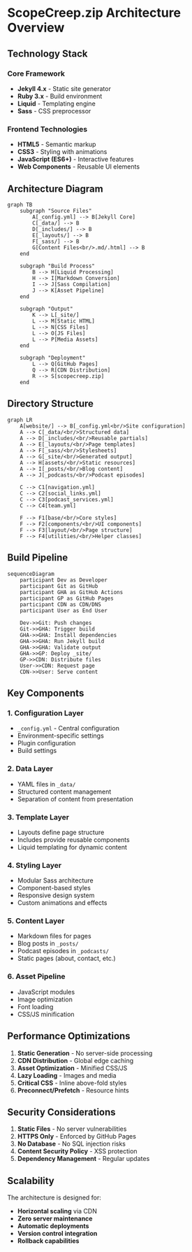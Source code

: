 # ScopeCreep.zip Architecture Overview

## Technology Stack

### Core Framework
- **Jekyll 4.x** - Static site generator
- **Ruby 3.x** - Build environment
- **Liquid** - Templating engine
- **Sass** - CSS preprocessor

### Frontend Technologies
- **HTML5** - Semantic markup
- **CSS3** - Styling with animations
- **JavaScript (ES6+)** - Interactive features
- **Web Components** - Reusable UI elements

## Architecture Diagram

```mermaid
graph TB
    subgraph "Source Files"
        A[_config.yml] --> B[Jekyll Core]
        C[_data/] --> B
        D[_includes/] --> B
        E[_layouts/] --> B
        F[_sass/] --> B
        G[Content Files<br/>.md/.html] --> B
    end
    
    subgraph "Build Process"
        B --> H[Liquid Processing]
        H --> I[Markdown Conversion]
        I --> J[Sass Compilation]
        J --> K[Asset Pipeline]
    end
    
    subgraph "Output"
        K --> L[_site/]
        L --> M[Static HTML]
        L --> N[CSS Files]
        L --> O[JS Files]
        L --> P[Media Assets]
    end
    
    subgraph "Deployment"
        L --> Q[GitHub Pages]
        Q --> R[CDN Distribution]
        R --> S[scopecreep.zip]
    end
```

## Directory Structure

```mermaid
graph LR
    A[website/] --> B[_config.yml<br/>Site configuration]
    A --> C[_data/<br/>Structured data]
    A --> D[_includes/<br/>Reusable partials]
    A --> E[_layouts/<br/>Page templates]
    A --> F[_sass/<br/>Stylesheets]
    A --> G[_site/<br/>Generated output]
    A --> H[assets/<br/>Static resources]
    A --> I[_posts/<br/>Blog content]
    A --> J[_podcasts/<br/>Podcast episodes]
    
    C --> C1[navigation.yml]
    C --> C2[social_links.yml]
    C --> C3[podcast_services.yml]
    C --> C4[team.yml]
    
    F --> F1[base/<br/>Core styles]
    F --> F2[components/<br/>UI components]
    F --> F3[layout/<br/>Page structure]
    F --> F4[utilities/<br/>Helper classes]
```

## Build Pipeline

```mermaid
sequenceDiagram
    participant Dev as Developer
    participant Git as GitHub
    participant GHA as GitHub Actions
    participant GP as GitHub Pages
    participant CDN as CDN/DNS
    participant User as End User
    
    Dev->>Git: Push changes
    Git->>GHA: Trigger build
    GHA->>GHA: Install dependencies
    GHA->>GHA: Run Jekyll build
    GHA->>GHA: Validate output
    GHA->>GP: Deploy _site/
    GP->>CDN: Distribute files
    User->>CDN: Request page
    CDN->>User: Serve content
```

## Key Components

### 1. Configuration Layer
- `_config.yml` - Central configuration
- Environment-specific settings
- Plugin configuration
- Build settings

### 2. Data Layer
- YAML files in `_data/`
- Structured content management
- Separation of content from presentation

### 3. Template Layer
- Layouts define page structure
- Includes provide reusable components
- Liquid templating for dynamic content

### 4. Styling Layer
- Modular Sass architecture
- Component-based styles
- Responsive design system
- Custom animations and effects

### 5. Content Layer
- Markdown files for pages
- Blog posts in `_posts/`
- Podcast episodes in `_podcasts/`
- Static pages (about, contact, etc.)

### 6. Asset Pipeline
- JavaScript modules
- Image optimization
- Font loading
- CSS/JS minification

## Performance Optimizations

1. **Static Generation** - No server-side processing
2. **CDN Distribution** - Global edge caching
3. **Asset Optimization** - Minified CSS/JS
4. **Lazy Loading** - Images and media
5. **Critical CSS** - Inline above-fold styles
6. **Preconnect/Prefetch** - Resource hints

## Security Considerations

1. **Static Files** - No server vulnerabilities
2. **HTTPS Only** - Enforced by GitHub Pages
3. **No Database** - No SQL injection risks
4. **Content Security Policy** - XSS protection
5. **Dependency Management** - Regular updates

## Scalability

The architecture is designed for:
- **Horizontal scaling** via CDN
- **Zero server maintenance**
- **Automatic deployments**
- **Version control integration**
- **Rollback capabilities**
